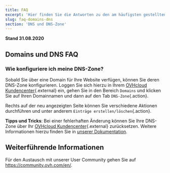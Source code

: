 ```yaml
---
title: FAQ
excerpt: 'Hier finden Sie die Antworten zu den am häufigsten gestellten Fragen rund um Domains und DNS.'
slug: faq-domains-dns
section: 'DNS und DNS-Zone'
---
```


**Stand 31.08.2020**

## Domains und DNS FAQ

### Wie konfiguriere ich meine DNS-Zone? 

Sobald Sie über eine Domain für Ihre Website verfügen, können Sie deren DNS-Zone konfigurieren. Loggen Sie sich hierzu in Ihrem [OVHcloud Kundencenter](https://www.ovh.com/auth/?action=gotomanager&from=https://www.ovh.de/&ovhSubsidiary=de){.external} ein, gehen Sie in den Bereich `Domains` und klicken Sie auf Ihren Domainnamen und dann auf den Tab `DNS-Zone`{.action}. 

Rechts auf der neu angezeigten Seite können Sie verschiedene Aktionen durchführen und unter anderem `Einträge erstellen/löschen`{.action}.

**Tipps und Tricks**: Bei einer fehlerhaften Änderung können Sie Ihre DNS-Zone über Ihr [OVHcloud Kundencenter](https://www.ovh.com/auth/?action=gotomanager&from=https://www.ovh.de/&ovhSubsidiary=de){.external} zurücksetzen. Weitere Informationen hierzu finden Sie in [unserer Dokumentation](../webhosting_bearbeiten_der_dns_zone/).

## Weiterführende Informationen

Für den Austausch mit unserer User Community gehen Sie auf <https://community.ovh.com/en/>.
